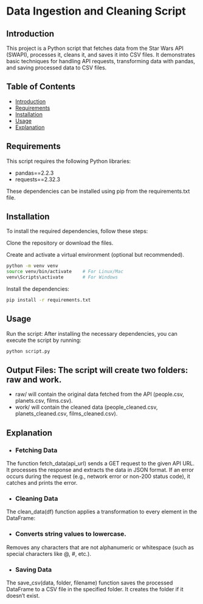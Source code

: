 # Data Ingestion and Cleaning Script

## Introduction
This project is a Python script that fetches data from the Star Wars API (SWAPI), processes it, cleans it, and saves it into CSV files. It demonstrates basic techniques for handling API requests, transforming data with pandas, and saving processed data to CSV files.



## Table of Contents
- [Introduction](#introduction)
- [Requirements](#requirements)
- [Installation](#installation)
- [Usage](#usage)
- [Explanation](#explanation)



## Requirements
This script requires the following Python libraries:

- pandas==2.2.3
- requests==2.32.3

These dependencies can be installed using pip from the requirements.txt file.




## Installation
To install the required dependencies, follow these steps:

Clone the repository or download the files.

Create and activate a virtual environment (optional but recommended).
``` bash
python -m venv venv
source venv/bin/activate    # For Linux/Mac
venv\Scripts\activate       # For Windows
```
Install the dependencies:
```bash
pip install -r requirements.txt
```




## Usage
Run the script: After installing the necessary dependencies, you can execute the script by running:

```bash
python script.py
```




## Output Files: The script will create two folders: raw and work.

- raw/ will contain the original data fetched from the API (people.csv, planets.csv, films.csv).
- work/ will contain the cleaned data (people_cleaned.csv, planets_cleaned.csv, films_cleaned.csv).




## Explanation


- ### Fetching Data
The function fetch_data(api_url) sends a GET request to the given API URL. It processes the response and extracts the data in JSON format. If an error occurs during the request (e.g., network error or non-200 status code), it catches and prints the error.


- ### Cleaning Data
The clean_data(df) function applies a transformation to every element in the DataFrame:


- ### Converts string values to lowercase.
Removes any characters that are not alphanumeric or whitespace (such as special characters like @, #, etc.).


- ### Saving Data
The save_csv(data, folder, filename) function saves the processed DataFrame to a CSV file in the specified folder. It creates the folder if it doesn’t exist.
